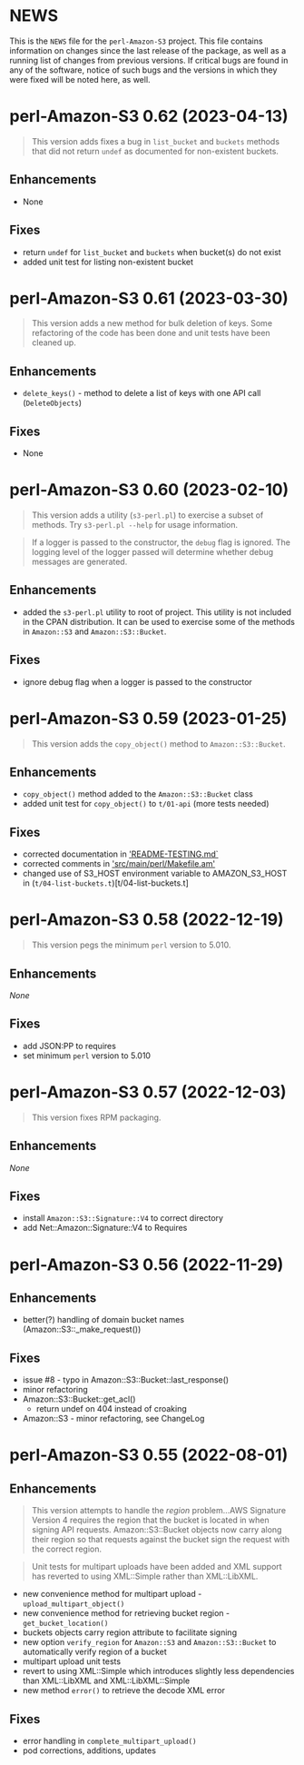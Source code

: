 # NEWS

This is the `NEWS` file for the `perl-Amazon-S3`
project. This file contains information on changes since the last
release of the package, as well as a running list of changes from
previous versions.  If critical bugs are found in any of the software,
notice of such bugs and the versions in which they were fixed will be
noted here, as well.

# perl-Amazon-S3 0.62 (2023-04-13)

> This version adds fixes a bug in `list_bucket` and `buckets` methods
> that did not return `undef` as documented for non-existent buckets.

## Enhancements

* None

## Fixes

* return `undef` for `list_bucket` and `buckets` when bucket(s) do not
  exist
* added unit test for listing non-existent bucket

# perl-Amazon-S3 0.61 (2023-03-30)

> This version adds a new method for bulk deletion of keys. Some
> refactoring of the code has been done and unit tests have been
> cleaned up.

## Enhancements

* `delete_keys()` - method to delete a list of keys with one API call (`DeleteObjects`)

## Fixes

* None

# perl-Amazon-S3 0.60 (2023-02-10)

> This version adds a utility (`s3-perl.pl`) to exercise a subset of
> methods. Try `s3-perl.pl --help` for usage information.

> If a logger is passed to the constructor, the `debug` flag is
> ignored. The logging level of the logger passed will determine
> whether debug messages are generated.

## Enhancements

* added the `s3-perl.pl` utility to root of project. This utility is
  not included in the CPAN distribution. It can be used to exercise
  some of the methods in `Amazon::S3` and `Amazon::S3::Bucket`.

## Fixes

* ignore debug flag when a logger is passed to the constructor

# perl-Amazon-S3 0.59 (2023-01-25)

> This version adds the `copy_object()` method to `Amazon::S3::Bucket`.

## Enhancements

* `copy_object()` method added to the `Amazon::S3::Bucket` class
* added unit test for `copy_object()` to `t/01-api` (more tests needed)

## Fixes

* corrected documentation in ['README-TESTING.md`](README-TESTING.md)
* corrected comments in
  ['src/main/perl/Makefile.am'](src/main/perl/Makefile.am)
* changed use of S3_HOST environment variable to AMAZON_S3_HOST in
  (`t/04-list-buckets.t`)[t/04-list-buckets.t]

# perl-Amazon-S3 0.58 (2022-12-19)

> This version pegs the minimum `perl` version to 5.010.

## Enhancements

_None_

## Fixes

* add JSON:PP to requires
* set minimum `perl` version to 5.010

# perl-Amazon-S3 0.57 (2022-12-03)

> This version fixes RPM packaging.

## Enhancements

_None_

## Fixes

* install `Amazon::S3::Signature::V4` to correct directory
* add Net::Amazon::Signature::V4 to Requires

# perl-Amazon-S3 0.56 (2022-11-29)

## Enhancements

* better(?) handling of domain bucket names (Amazon::S3::_make_request())

## Fixes

* issue #8 - typo in Amazon::S3::Bucket::last_response()
* minor refactoring
* Amazon::S3::Bucket::get_acl()
  - return undef on 404 instead of croaking
* Amazon::S3 - minor refactoring, see ChangeLog

# perl-Amazon-S3 0.55 (2022-08-01)

## Enhancements

>This version attempts to handle the _region_ problem...AWS Signature
Version 4 requires the region that the bucket is located in when
signing API requests. Amazon::S3::Bucket objects now carry along their
region so that requests against the bucket sign the request with the
correct region.

>Unit tests for multipart uploads have been added and XML support has
reverted to using XML::Simple rather than XML::LibXML.

* new convenience method for multipart upload - `upload_multipart_object()`
* new convenience method for retrieving bucket region - `get_bucket_location()`
* buckets objects carry region attribute to facilitate signing
* new option `verify_region` for `Amazon::S3` and `Amazon::S3::Bucket`
  to automatically verify region of a bucket
* multipart upload unit tests
* revert to using XML::Simple which introduces slightly less dependencies than
  XML::LibXML and XML::LibXML::Simple
* new method `error()` to retrieve the decode XML error

## Fixes

* error handling in `complete_multipart_upload()`
* pod corrections, additions, updates
